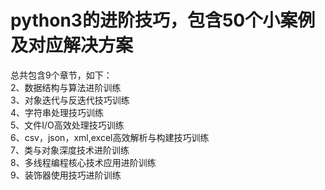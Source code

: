 python3的进阶技巧，包含50个小案例及对应解决方案<br>
====

总共包含9个章节，如下：<br>
2、数据结构与算法进阶训练<br>
3、对象迭代与反迭代技巧训练<br>
4、字符串处理技巧训练<br>
5、文件I/O高效处理技巧训练<br>
6、csv，json，xml,excel高效解析与构建技巧训练<br>
7、类与对象深度技术进阶训练<br>
8、多线程编程核心技术应用进阶训练<br>
9、装饰器使用技巧进阶训练<br>
